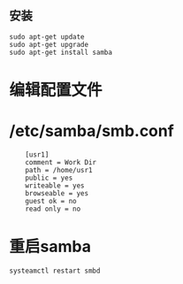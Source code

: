 ## 安装

    sudo apt-get update
    sudo apt-get upgrade 
    sudo apt-get install samba

# 编辑配置文件
# /etc/samba/smb.conf
        [usr1]
        comment = Work Dir
        path = /home/usr1
        public = yes
        writeable = yes
        browseable = yes
        guest ok = no
        read only = no

# 重启samba
    systeamctl restart smbd

    
